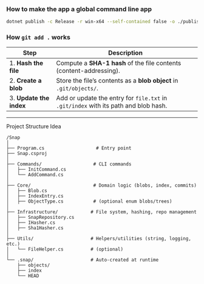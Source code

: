 ﻿
### How to make the app a global command line app
```bash
dotnet publish -c Release -r win-x64 --self-contained false -o ./publish
```

### How ```git add .``` works

| Step                    | Description                                                                         |
| ----------------------- | ----------------------------------------------------------------------------------- |
| 1. **Hash the file**    | Compute a **SHA-1 hash** of the file contents (content-addressing).                 |
| 2. **Create a blob**    | Store the file’s contents as a **blob object** in `.git/objects/`.                  |
| 3. **Update the index** | Add or update the entry for `file.txt` in `.git/index` with its path and blob hash. |

---
Project Structure Idea
```
/Snap
│
├── Program.cs                   # Entry point
├── Snap.csproj
│
├── Commands/                   # CLI commands
│   ├── InitCommand.cs
│   └── AddCommand.cs
│
├── Core/                       # Domain logic (blobs, index, commits)
│   ├── Blob.cs
│   ├── IndexEntry.cs
│   ├── ObjectType.cs           # (optional enum blobs/trees)
│
├── Infrastructure/            # File system, hashing, repo management
│   ├── SnapRepository.cs
│   ├── IHasher.cs
│   ├── Sha1Hasher.cs
│
├── Utils/                     # Helpers/utilities (string, logging, etc.)
│   └── FileHelper.cs          # (optional)
│
└── .snap/                     # Auto-created at runtime
    ├── objects/
    ├── index
    └── HEAD

```